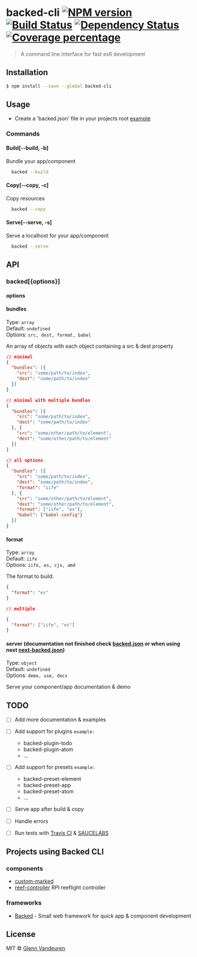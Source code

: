 # backed-cli [![NPM version][npm-image]][npm-url] [![Build Status][travis-image]][travis-url] [![Dependency Status][daviddm-image]][daviddm-url] [![Coverage percentage][coveralls-image]][coveralls-url]
> A command line interface for fast es6 development

## Installation

```sh
$ npm install --save --global backed-cli
```

## Usage
- Create a 'backed.json' file in your projects root [example](https://github.com/vandeurenglenn/backed-cli/config/backed.json)

### Commands

#### Build[--build, -b]
Bundle your app/component
```sh
  backed --build
```

#### Copy[--copy, -c]
Copy resources
```sh
  backed --copy
```

#### Serve[--serve, -s]
Serve a localhost for your app/component
```sh
  backed --serve
```

## API

### backed[{options}]
#### options

#### bundles
Type: `array`<br>
Default: `undefined`<br>
Options: `src, dest, format, babel`

An array of objects with each object containing a src & dest property
```json
// minimal
{
  "bundles": [{
    "src": "some/path/to/index",
    "dest": "some/path/to/index"
  }]
}

// minimal with multiple bundles
{
  "bundles": [{
    "src": "some/path/to/index",
    "dest": "some/path/to/index"
  }, {
    "src": "some/other/path/to/element",
    "dest": "some/other/path/to/element"
  }]
}

// all options
{
  "bundles": [{
    "src": "some/path/to/index",
    "dest": "some/path/to/index",
    "format": "iife"
  }, {
    "src": "some/other/path/to/element",
    "dest": "some/other/path/to/element",
    "format": ["iife", "es"],
    "babel": {"babel-config"}
  }]
}

```

#### format
Type: `array`<br>
Default: `iife`<br>
Options: `iife, es, cjs, amd`

The format to build.
```json
{
  "format": "es"
}

// multiple

{
  "format": ["iife", "es"]
}
```

#### server (documentation not finished check [backed.json](https://github.com/VandeurenGlenn/backed-cli/blob/master/config/backed.json) or when using next [next-backed.json](https://github.com/VandeurenGlenn/backed-cli/blob/master/config/next-backed.json))
Type: `object`<br>
Default: `undefined`<br>
Options: `demo, use, docs`

Serve your component/app documentation & demo

## TODO

- [ ] Add more documentation & examples
- [ ] Add support for plugins `example:` <br>
  - backed-plugin-todo <br>
  - backed-plugin-atom <br>
  - ...
- [ ] Add support for presets `example:` <br>
  - backed-preset-element <br>
  - backed-preset-app <br>
  - backed-preset-atom <br>
  - ...
- [ ] Serve app after build & copy
- [ ] Handle errors
- [ ] Run tests with [Travis CI](https://travis-ci.org/) & [SAUCELABS](https://saucelabs.com/)


## Projects using Backed CLI

### components
- [custom-marked](https://github.com/VandeurenGlenn/custom-marked)
- [reef-controller](https://github.com/Reeflight/reef-controller) RPI reeflight controller

### frameworks
- [Backed](https://github.com/VandeurenGlenn/backed) - Small web framework for quick app & component development

## License

MIT © [Glenn Vandeuren]()

[npm-image]: https://badge.fury.io/js/backed-cli.svg
[npm-url]: https://npmjs.org/package/backed-cli
[travis-image]: https://travis-ci.org/VandeurenGlenn/backed-cli.svg?branch=master
[travis-url]: https://travis-ci.org/VandeurenGlenn/backed-cli
[daviddm-image]: https://david-dm.org/VandeurenGlenn/backed-cli.svg?theme=shields.io
[daviddm-url]: https://david-dm.org/VandeurenGlenn/backed-cli
[coveralls-image]: https://coveralls.io/repos/VandeurenGlenn/backed-cli/badge.svg
[coveralls-url]: https://coveralls.io/r/VandeurenGlenn/backed-cli

